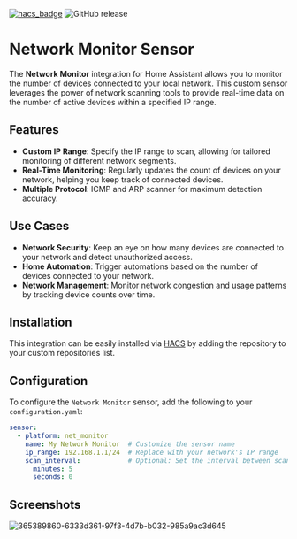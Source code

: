 [![hacs_badge](https://img.shields.io/badge/HACS-Default-orange.svg)](https://github.com/custom-components/hacs) 
![GitHub release](https://img.shields.io/github/release/jjmonteiro/ha-net-monitor.svg)
# Network Monitor Sensor

The **Network Monitor** integration for Home Assistant allows you to monitor the number of devices connected to your local network. This custom sensor leverages the power of network scanning tools to provide real-time data on the number of active devices within a specified IP range.

## Features
- **Custom IP Range**: Specify the IP range to scan, allowing for tailored monitoring of different network segments.
- **Real-Time Monitoring**: Regularly updates the count of devices on your network, helping you keep track of connected devices.
- **Multiple Protocol**: ICMP and ARP scanner for maximum detection accuracy.

## Use Cases
- **Network Security**: Keep an eye on how many devices are connected to your network and detect unauthorized access.
- **Home Automation**: Trigger automations based on the number of devices connected to your network.
- **Network Management**: Monitor network congestion and usage patterns by tracking device counts over time.

## Installation
This integration can be easily installed via [HACS](https://hacs.xyz/) by adding the repository to your custom repositories list.

## Configuration
To configure the `Network Monitor` sensor, add the following to your `configuration.yaml`:

```yaml
sensor:
  - platform: net_monitor
    name: My Network Monitor  # Customize the sensor name
    ip_range: 192.168.1.1/24  # Replace with your network's IP range
    scan_interval:            # Optional: Set the interval between scans
      minutes: 5  
      seconds: 0
```

## Screenshots
![365389860-6333d361-97f3-4d7b-b032-985a9ac3d645](https://github.com/user-attachments/assets/480e9e66-5cd5-4aad-acfa-48cf6f677437)


